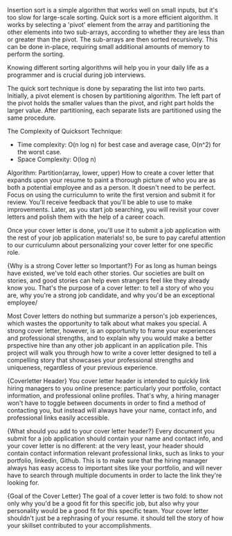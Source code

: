 Insertion sort is a simple algorithm that works well on small inputs, but it's too slow for large-scale sorting. Quick sort is a more efficient algorithm. It works by selecting a 'pivot' element from the array and partitioning the other elements into two sub-arrays, according to whether they are less than or greater than the pivot. The sub-arrays are then sorted recursively. This can be done in-place, requiring small additional amounts of memory to perform the sorting.

Knowing different sorting algorithms will help you in your daily life as a programmer and is crucial during job interviews.

The quick sort technique is done by separating the list into two parts. Initially, a pivot element is chosen by partitioning algorithm. The left part of the pivot holds the smaller values than the pivot, and right part holds the larger value. After partitioning, each separate lists are partitioned using the same procedure.

The Complexity of Quicksort Technique:
- Time complexity: O(n log n) for best case and average case, O(n^2) for the worst case.
- Space Complexity: O(log n)

Algorithm:
Partition(array, lower, upper)
How to create a cover letter that expands upon your resume to paint a thorough picture of who you are as both a potential employee and as a person. It doesn't need to be perfect. Focus on using the curriculumn to write the first version and submit it for review. You'll receive feedback that you'll be able to use to make improvements. Later, as you start job searching, you will revisit your cover letters and polish them with the help of a career coach.

Once your cover letter is done, you'll use it to submit a job application with the rest of your job application materials! so, be sure to pay careful attention to our curriculumn about personalizing your cover letter for one specific role.

{Why is a strong Cover letter so Important?}
For as long as human beings have existed, we've told each other stories. Our societies are built on stories, and good stories can help even strangers feel like they already know you. That's the purpose of a cover letter: to tell a story of who you are, why you're a strong job candidate, and why you'd be an exceptional employee/ 

Most Cover letters do nothing but summarize a person's job experiences, which wastes the opportunity to talk about what makes you special. A strong cover letter, however, is an opportunity to frame your experiences and professional strengths, and to explain why you would make a better prspective hire than any other job applicant in an application pile. This project will walk you through how to write a cover letter designed to tell a compelling story that showcases your professional strengths and uniqueness, regardless of your previous experience.

{Coverletter Header}
You cover letter header is intended to quickly link hiring managers to you online presence: particularly your portfolio, contact information, and professional online profiles. That's why, a hiring  manager won't have to toggle between documents in order to find a method of contacting you, but instead will always have your name, contact info, and professional links easily accessible. 

{What should you add to your cover letter header?}
Every document you submit for a job application should contain your name and contact info, and your cover letter is no different: at the very least, your header should contain contact information relevant professional links, such as links to your portfolio, linkedin, Github. This is to make sure that the hiring manager always has easy access to important sites like your portfolio, and will never have to search through multiple documents in order to lacte the link they're looking for.

{Goal of the Cover Letter}
The goal of a cover letter is two fold: to show not only why you'd be a good fit for this specific job, but also why your personality would be a good fit for this specific team. Your cover letter shouldn't just be a rephrasing of your resume. it should tell the story of how your skillset contributed to your accomplishments.